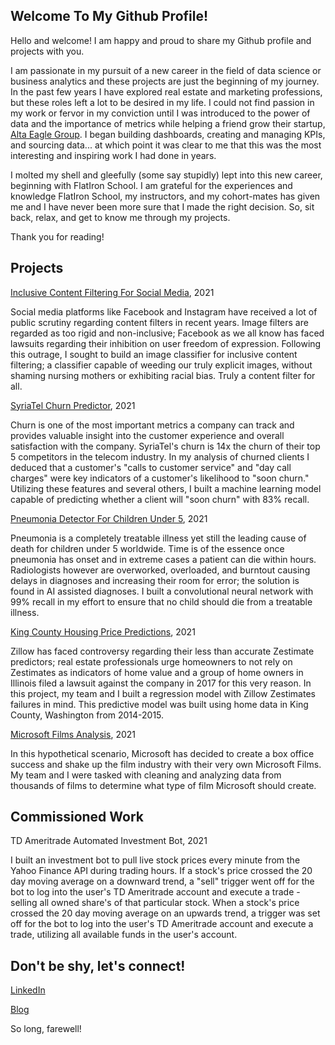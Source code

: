 ## Welcome To My Github Profile!
Hello and welcome! I am happy and proud to share my Github profile and projects with you. 

I am passionate in my pursuit of a new career in the field of data science or business analytics and these projects are just the beginning of my journey. In the past few years I have explored real estate and marketing professions, but these roles left a lot to be desired in my life. I could not find passion in my work or fervor in my conviction until I was introduced to the power of data and the importance of metrics while helping a friend grow their startup, [Alta Eagle Group](https://altaeaglegroup.com/). I began building dashboards, creating and managing KPIs, and sourcing data... at which point it was clear to me that this was the most interesting and inspiring work I had done in years. 

I molted my shell and gleefully (some say stupidly) lept into this new career, beginning with FlatIron School. I am grateful for the experiences and knowledge FlatIron School, my instructors, and my cohort-mates has given me and I have never been more sure that I made the right decision. So, sit back, relax, and get to know me through my projects. 

Thank you for reading!


## Projects

[Inclusive Content Filtering For Social Media](https://github.com/sbaltodano/nsfw_image_classification), 2021

Social media platforms like Facebook and Instagram have received a lot of public scrutiny regarding content filters in recent years. Image filters are regarded as too rigid and non-inclusive; Facebook as we all know has faced lawsuits regarding their inhibition on user freedom of expression. Following this outrage, I sought to build an image classifier for inclusive content filtering; a classifier capable of weeding our truly explicit images, without shaming nursing mothers or exhibiting racial bias. Truly a content filter for all.

[SyriaTel Churn Predictor](https://github.com/sbaltodano/SyriaTel_customer_churn), 2021

Churn is one of the most important metrics a company can track and provides valuable insight into the customer experience and overall satisfaction with the company. SyriaTel's churn is 14x the churn of their top 5 competitors in the telecom industry. In my analysis of churned clients I deduced that a customer's "calls to customer service" and "day call charges" were key indicators of a customer's likelihood to "soon churn." Utilizing these features and several others, I built a machine learning model capable of predicting whether a client will "soon churn" with 83% recall.

[Pneumonia Detector For Children Under 5](https://github.com/sbaltodano/pneumonia_xray_neural_networks), 2021

Pneumonia is a completely treatable illness yet still the leading cause of death for children under 5 worldwide. Time is of the essence once pneumonia has onset and in extreme cases a patient can die within hours. Radiologists however are overworked, overloaded, and burntout causing delays in diagnoses and increasing their room for error; the solution is found in AI assisted diagnoses. I built a convolutional neural network with 99% recall in my effort to ensure that no child should die from a treatable illness.

[King County Housing Price Predictions](https://github.com/iansharff/king_county_housing), 2021

Zillow has faced controversy regarding their less than accurate Zestimate predictors; real estate professionals urge homeowners to not rely on Zestimates as indicators of home value and a group of home owners in Illinois filed a lawsuit against the company in 2017 for this very reason. In this project, my team and I built a regression model with Zillow Zestimates failures in mind. This predictive model was built using home data in King County, Washington from 2014-2015.

[Microsoft Films Analysis](https://github.com/sbaltodano/microsoft_films_analysis), 2021

In this hypothetical scenario, Microsoft has decided to create a box office success and shake up the film industry with their very own Microsoft Films. My team and I were tasked with cleaning and analyzing data from thousands of films to determine what type of film Microsoft should create. 

## Commissioned Work
TD Ameritrade Automated Investment Bot, 2021

I built an investment bot to pull live stock prices every minute from the Yahoo Finance API during trading hours. If a stock's price crossed the 20 day moving average on a downward trend, a "sell" trigger went off for the bot to log into the user's TD Ameritrade account and execute a trade - selling all owned share's of that particular stock. When a stock's price crossed the 20 day moving average on an upwards trend, a trigger was set off for the bot to log into the user's TD Ameritrade account and execute a trade, utilizing all available funds in the user's account.


## Don't be shy, let's connect!

[LinkedIn](https://www.linkedin.com/in/s-baltodano/)

[Blog](https://medium.com/@samanthbaltodano)



So long, farewell!
